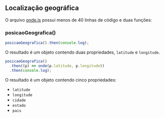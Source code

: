## Localização geográfica

O arquivo [onde.js](onde.js) possui menos de 40 linhas de código e duas funções:

### posicaoGeografica()

```javascript
posicaoGeografica().then(console.log);
```

O resultado é um objeto contendo duas propriedades, `latitude` e `longitude`.

```js
posicaoGeografica()
  .then((p) => onde(p.latitude, p.longitude))
  .then(console.log);
```

O resultado é um objeto contendo cinco propriedades:

- `latitude`
- `longitude`
- `cidade`
- `estado`
- `pais`
